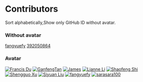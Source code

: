 # Contributors

Sort alphabetically,Show only GitHub ID without avatar.

### Without avatar

[fangyuefy](https://github.com/fangyuefy)
[392050864](https://github.com/392050864)

### Avatar
[![Francis Du](https://avatars3.githubusercontent.com/u/25944814?s=50&v=4)](https://github.com/francis-du)
[![GanfengTan](https://avatars3.githubusercontent.com/u/17596132?s=50&v=4)](https://github.com/GanfengTan)
[![James](https://avatars0.githubusercontent.com/u/19258506?s=50&v=4)](https://github.com/James601232)
[![Lianne Li](https://avatars3.githubusercontent.com/u/19421187?s=50&v=4)](https://github.com/lianneli)
[![Shaofeng Shi](https://avatars3.githubusercontent.com/u/5411805?s=50&v=4)](https://github.com/shaofengshi)
[![Shengguo Xu](https://avatars0.githubusercontent.com/u/3417214?s=50&v=4)](https://github.com/BeBetter)
[![Siyuan Liu](https://avatars1.githubusercontent.com/u/30333597?s=50&v=4)](https://github.com/Functor10)
[![fangyuefy](https://avatars0.githubusercontent.com/u/49482496?s=50&v=4)](https://github.com/fangyuefy)
[![sarasara100](https://avatars3.githubusercontent.com/u/48314917?s=50&v=4)](https://github.com/sarasara100)
[![]()]()
